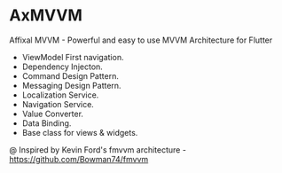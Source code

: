 # AxMVVM
Affixal MVVM - Powerful and easy to use MVVM Architecture for Flutter

- ViewModel First navigation.
- Dependency Injecton.
- Command Design Pattern.
- Messaging Design Pattern.
- Localization Service.
- Navigation Service.
- Value Converter.
- Data Binding.
- Base class for views & widgets.

@ Inspired by Kevin Ford's fmvvm architecture - https://github.com/Bowman74/fmvvm
